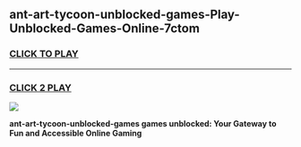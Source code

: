 
## ant-art-tycoon-unblocked-games-Play-Unblocked-Games-Online-7ctom
<h3>
<a href="https://premium76.site?title=ant-art-tycoon-unblocked-games&ref=24A">CLICK TO PLAY</a></h3>
<hr>

<h3>
<a href="https://premium76.site?title=ant-art-tycoon-unblocked-games&ref=24A">CLICK 2 PLAY</a>
  
</h3>

<a href="https://premium76.site?title=ant-art-tycoon-unblocked-games&ref=24A"><img src="https://clearcache.store/games.png"></a>


**ant-art-tycoon-unblocked-games games unblocked: Your Gateway to Fun and Accessible Online Gaming**
